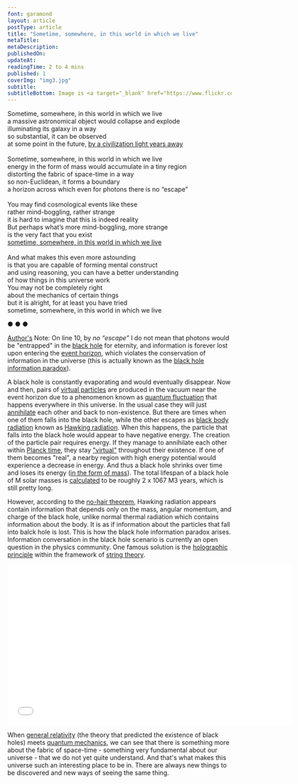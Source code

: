 ```yaml
---
font: garamond
layout: article
postType: article
title: "Sometime, somewhere, in this world in which we live"
metaTitle:
metaDescription: 
publishedOn: 
updateAt: 
readingTime: 2 to 4 mins
published: 1
coverImg: "img3.jpg"
subtitle:
subtitleBottom: Image is <a target="_blank" href="https://www.flickr.com/photos/nasamarshall/14135176372">Inside the Flame Nebula</a> from the Digitized Sky Survey by <a target="_blank" href="http://www.nasa.gov/mission_pages/chandra/main/index.html"> NASA, Chandra</a>, 05/07/14.
---
```

Sometime, somewhere, in this world in which we live<br>
a massive astronomical object would collapse and explode <br>
illuminating its galaxy in a way<br>
so substantial, it can be observed <br>
at some point in the future, <a target="_blank" href="http://en.wikipedia.org/wiki/SN_1006">by a civilization light years away</a><br>
<br>
Sometime, somewhere, in this world in which we live<br>
energy in the form of mass would accumulate in a tiny region <br>
distorting the fabric of space-time in a way<br>
so non-Euclidean, it forms a boundary <br>
a horizon across which even for photons there is no “escape”<br>
<br>
You may find cosmological events like these <br>
rather mind-boggling, rather strange<br>
it is hard to imagine that this is indeed reality<br>
But perhaps what’s more mind-boggling, more strange<br>
is the very fact that you exist<br>
<a class="default_anchor" href="http://0ar.ch/sometime-somewhere-in-this-world-in-which-we-live">sometime, somewhere, in this world in which we live</a> <br>
<br>
And what makes this even more astounding<br>
is that you are capable of forming mental construct<br>
and using reasoning, you can have a better understanding<br>
of how things in this universe work<br>
You may not be completely right<br>
about the mechanics of certain things<br>
but it is alright, for at least you have tried<br>
sometime, somewhere, in this world in which we live<br>

<p class="text-center"> ● ● ● </p>

<a class="default_anchor" href="http://0ar.ch/">Author's</a> Note: On line 10, by <i>no “escape”</i> I do not mean that photons would be "entrapped" in the <a href="http://en.wikipedia.org/wiki/Black_hole">black hole</a> for eternity, and information is forever lost upon entering the <a href="http://en.wikipedia.org/wiki/Event_horizon">event horizon</a>, which violates the conservation of information in the universe (this is actually known as the <a href="http://en.wikipedia.org/wiki/Black_hole_information_paradox">black hole information paradox</a>). 

A black hole is constantly evaporating and would eventually disappear. Now and then, pairs of <a target="_blank" href="http://en.wikipedia.org/wiki/Virtual_particle">virtual particles</a> are produced in the vacuum near the event horizon due to a phenomenon known as <a href="http://en.wikipedia.org/wiki/Quantum_fluctuation">quantum fluctuation</a> that happens everywhere in this universe. In the usual case they will just <a href="http://en.wikipedia.org/wiki/Annihilation">annihilate</a> each other and back to non-existence. But there are times when one of them falls into the black hole, while the other escapes as <a href="http://en.wikipedia.org/wiki/Black-body_radiation">black body radiation</a> known as <a href="http://en.wikipedia.org/wiki/Hawking_radiation">Hawking radiation</a>. When this happens, the particle that falls into the black hole would appear to have negative energy. The creation of the particle pair requires energy. If they manage to annihilate each other within <a href="http://en.wikipedia.org/wiki/Planck_time">Planck time</a>, they stay <a href="http://en.wikipedia.org/wiki/Virtual_state_(physics)">"virtual"</a> throughout their existence. If one of them becomes "real", a nearby region with high energy potential would experience a decrease in energy. And thus a black hole shrinks over time and loses its energy (<a href="http://en.wikipedia.org/wiki/Mass%E2%80%93energy_equivalence">in the form of mass</a>). The total lifespan of a black hole of M solar masses is <a href="http://xaonon.dyndns.org/hawking/">calculated</a> to be roughly 2 x 10<span class="sup">67</span> M<span class="sup">3</span> years, which is still pretty long.

However, according to the <a href="http://en.wikipedia.org/wiki/No-hair_theorem">no-hair theorem</a>, Hawking radiation appears contain information that depends only on the mass, angular momentum, and charge of the black hole, unlike normal thermal radiation which contains information about the body. It is as if information about the particles that fall into balck hole is lost. This is how the black hole information paradox arises. Information conversation in the black hole scenario is currently an open question in the physics community. One famous solution is the <a href="http://en.wikipedia.org/wiki/Holographic_principle">holographic principle</a> within the framework of <a href="http://en.wikipedia.org/wiki/String_theory">string theory</a>.

<iframe width="640" height="360" src="//www.youtube.com/embed/2DIl3Hfh9tY" frameborder="0" allowfullscreen></iframe>


When <a href="http://en.wikipedia.org/wiki/General_relativity">general relativity</a> (the theory that predicted the existence of black holes) meets <a href="http://en.wikipedia.org/wiki/Quantum_mechanics">quantum mechanics</a>, we can see that there is something more about the fabric of space-time - something very fundamental about our universe - that we do not yet quite understand. And that's what makes this universe such an interesting place to be in. There are always new things to be discovered and new ways of seeing the same thing.
